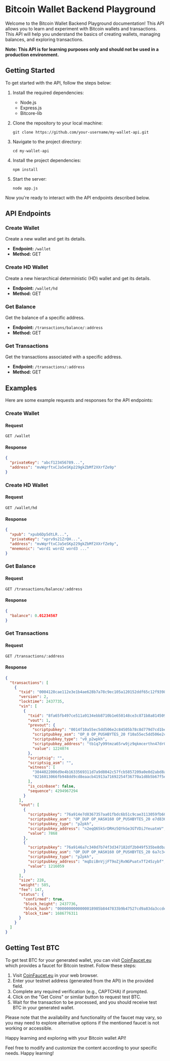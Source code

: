 # Bitcoin Wallet Backend Playground

Welcome to the Bitcoin Wallet Backend Playground documentation! This API allows you to learn and experiment with Bitcoin wallets and transactions. This API will help you understand the basics of creating wallets, managing balances, and exploring transactions.

**Note: This API is for learning purposes only and should not be used in a production environment.**

## Getting Started

To get started with the API, follow the steps below:

1. Install the required dependencies:

   - Node.js
   - Express.js
   - Bitcore-lib

2. Clone the repository to your local machine:

   ```
   git clone https://github.com/your-username/my-wallet-api.git
   ```

3. Navigate to the project directory:

   ```
   cd my-wallet-api
   ```

4. Install the project dependencies:

   ```
   npm install
   ```

5. Start the server:
   ```
   node app.js
   ```

Now you're ready to interact with the API endpoints described below.

## API Endpoints

### Create Wallet

Create a new wallet and get its details.

- **Endpoint:** `/wallet`
- **Method:** GET

### Create HD Wallet

Create a new hierarchical deterministic (HD) wallet and get its details.

- **Endpoint:** `/wallet/hd`
- **Method:** GET

### Get Balance

Get the balance of a specific address.

- **Endpoint:** `/transactions/balance/:address`
- **Method:** GET

### Get Transactions

Get the transactions associated with a specific address.

- **Endpoint:** `/transactions/:address`
- **Method:** GET

## Examples

Here are some example requests and responses for the API endpoints:

### Create Wallet

#### Request

```http
GET /wallet
```

#### Response

```json
{
  "privateKey": "abcf123456789...",
  "address": "mvWqrftxCJa5eSKp229gkZbMf2XXrfZe9p"
}
```

### Create HD Wallet

#### Request

```http
GET /wallet/hd
```

#### Response

```json
{
  "xpub": "xpub6Dp5dtLR...",
  "privateKey": "xprv9s21ZrQH...",
  "address": "mvWqrftxCJa5eSKp229gkZbMf2XXrfZe9p",
  "mnemonic": "word1 word2 word3 ..."
}
```

### Get Balance

#### Request

```http
GET /transactions/balance/:address
```

#### Response

```json
{
  "balance": 0.01234567
}
```

### Get Transactions

#### Request

```http
GET /transactions/:address
```

#### Response

```json
{
  "transactions": [
    {
      "txid": "0004128cae112e3e1b4ae628b7a78c9ec105a120152ddf65c12f9398fbcb1b20",
      "version": 2,
      "locktime": 2437735,
      "vin": [
        {
          "txid": "8fa65fb497ce511a9134ebb8710b1e650148ce3c871b8a814509b938316786f7",
          "vout": 1,
          "prevout": {
            "scriptpubkey": "0014f10a55ec5dd506e2c84505b78c8d779d7cd1be4b",
            "scriptpubkey_asm": "OP_0 OP_PUSHBYTES_20 f10a55ec5dd506e2c84505b78c8d779d7cd1be4b",
            "scriptpubkey_type": "v0_p2wpkh",
            "scriptpubkey_address": "tb1q7y99tmza65rw9jz9qkmcerthn47dr0jtxtgg69",
            "value": 1224074
          },
          "scriptsig": "",
          "scriptsig_asm": "",
          "witness": [
            "3044022006d9e4b1633569311d7a9d8042c57fcb5857209a0e0d2abd8a8f07e96abebe270220708116a8dfe59617165b43bc3c393ace52dc111fbe67d23f032d137de5ae19a501",
            "0216013066fb948dd9cd8eaacb41913a71692254f36770a1d8b5b67f5e3d7a821d"
          ],
          "is_coinbase": false,
          "sequence": 4294967294
        }
      ],
      "vout": [
        {
          "scriptpubkey": "76a914e7d8367357aa01fbdc6b51c9cae3113059fb602688ac",
          "scriptpubkey_asm": "OP_DUP OP_HASH160 OP_PUSHBYTES_20 e7d8367357aa01fbdc6b51c9cae3113059fb6026 OP_EQUALVERIFY OP_CHECKSIG",
          "scriptpubkey_type": "p2pkh",
          "scriptpubkey_address": "n2eqQ65kSrDRHz5QYkGe3GTVDiJYeuatmV",
          "value": 7868
        },
        {
          "scriptpubkey": "76a9146a7c340d7b74f3d347182df2b049f535be8dbafd88ac",
          "scriptpubkey_asm": "OP_DUP OP_HASH160 OP_PUSHBYTES_20 6a7c340d7b74f3d347182df2b049f535be8dbafd OP_EQUALVERIFY OP_CHECKSIG",
          "scriptpubkey_type": "p2pkh",
          "scriptpubkey_address": "mqDziBnVjjFT9oZjRxNGPuatxTf245zybf",
          "value": 1216059
        }
      ],
      "size": 228,
      "weight": 585,
      "fee": 147,
      "status": {
        "confirmed": true,
        "block_height": 2437736,
        "block_hash": "0000000000000018985b8447833b9b47527cd9a83da3ccdeef6bcddfd2052585",
        "block_time": 1686776311
      }
    }
  ]
}
```

## Getting Test BTC

To get test BTC for your generated wallet, you can visit [CoinFaucet.eu](https://coinfaucet.eu/en/btc-testnet/) which provides a faucet for Bitcoin testnet. Follow these steps:

1. Visit [CoinFaucet.eu](https://coinfaucet.eu/en/btc-testnet/) in your web browser.
2. Enter your testnet address (generated from the API) in the provided field.
3. Complete any required verification (e.g., CAPTCHA) if prompted.
4. Click on the "Get Coins" or similar button to request test BTC.
5. Wait for the transaction to be processed, and you should receive test BTC in your generated wallet.

Please note that the availability and functionality of the faucet may vary, so you may need to explore alternative options if the mentioned faucet is not working or accessible.

Happy learning and exploring with your Bitcoin wallet API!

Feel free to modify and customize the content according to your specific needs. Happy learning!
